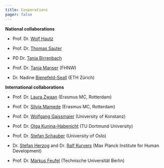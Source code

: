 ```yaml
---
title: Cooperations
pager: false
---
```


**National collaborations**  

- Prof. Dr. [Wolf Hautz](https://notfallmedizin.insel.ch/de/ueber-uns/details/person/detail/wolf-hautz-mme) 

- Prof. Dr. [Thomas Sauter](https://notfallmedizin.insel.ch/de/ueber-uns/details)  

- PD Dr. [Tanja Birrenbach](https://notfallmedizin.insel.ch/fileadmin/Notfallzentrum/PDF_Dokumente/CVs/CV_Birrenbach_Tanja_03.12.2022.pdf)  

- Prof. Dr. [Tanja Manser](https://www.fhnw.ch/de/personen/tanja-manser) (FHNW)  

- Dr. Nadine [Bienefeld-Seall](https://mtec.ethz.ch/people/person-detail.nadinebienefeld.html) (ETH Zürich)

**International collaborations**  

- Prof. Dr. [Laura Zwaan](https://www.erasmusmc.nl/en/research/researchers/zwaan-laura) (Erasmus MC, Rotterdam)  

- Prof. Dr. [Silvia Mamede](https://www.erasmusmc.nl/en/research/researchers/mamede-silvia) (Erasmus MC, Rotterdam)  

- Prof. Dr. [Wolfgang Gaissmaier](https://spds.uni-konstanz.de/en/prof-wolfgang-gaissmaier) (University of Konstanz)

- Prof. Dr. [Olga Kunina-Habenicht](https://pd.reha.tu-dortmund.de/fachgebiet/team/personeninfos/olga-kunina-habenicht/) (TU Dortmund University)  

- Prof. Dr. [Stefan Schauber](https://www.med.uio.no/english/people/adm/fac/help/stefanks/) (University of Oslo)  

- Dr. [Stefan Herzog](https://www.mpib-berlin.mpg.de/staff/stefan-herzog) and Dr. [Ralf Kurvers](https://www.mpib-berlin.mpg.de/mitarbeiter/ralf-kurvers) (Max Planck Institute for Human Development)  

- Prof. Dr. [Markus Feufel](https://www.tu.berlin/vcard/markus.feufel/21784) (Technische Universität Berlin)